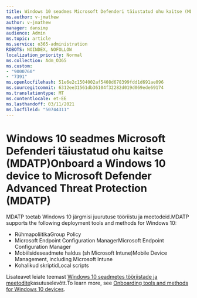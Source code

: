 ```yaml
---
title: Windows 10 seadmes Microsoft Defenderi täiustatud ohu kaitse (MDATP)
ms.author: v-jmathew
author: v-jmathew
manager: dansimp
audience: Admin
ms.topic: article
ms.service: o365-administration
ROBOTS: NOINDEX, NOFOLLOW
localization_priority: Normal
ms.collection: Adm_O365
ms.custom:
- "9000760"
- "7391"
ms.openlocfilehash: 51e6e2c1504002af5408d678399fdd1d691ae096
ms.sourcegitcommit: 6312ee31561db36104f32282d019d069ede69174
ms.translationtype: MT
ms.contentlocale: et-EE
ms.lasthandoff: 03/11/2021
ms.locfileid: "50744311"
---
```

# <a name="onboard-a-windows-10-device-to-microsoft-defender-advanced-threat-protection-mdatp"></a><span data-ttu-id="507d5-102">Windows 10 seadmes Microsoft Defenderi täiustatud ohu kaitse (MDATP)</span><span class="sxs-lookup"><span data-stu-id="507d5-102">Onboard a Windows 10 device to Microsoft Defender Advanced Threat Protection (MDATP)</span></span>

<span data-ttu-id="507d5-103">MDATP toetab Windows 10 järgmisi juurutuse tööriistu ja meetodeid.</span><span class="sxs-lookup"><span data-stu-id="507d5-103">MDATP supports the following deployment tools and methods for Windows 10:</span></span>

- <span data-ttu-id="507d5-104">Rühmapoliitika</span><span class="sxs-lookup"><span data-stu-id="507d5-104">Group Policy</span></span>
- <span data-ttu-id="507d5-105">Microsoft Endpoint Configuration Manager</span><span class="sxs-lookup"><span data-stu-id="507d5-105">Microsoft Endpoint Configuration Manager</span></span>
- <span data-ttu-id="507d5-106">Mobiilsideseadmete haldus (sh Microsoft Intune)</span><span class="sxs-lookup"><span data-stu-id="507d5-106">Mobile Device Management, including Microsoft Intune</span></span>
- <span data-ttu-id="507d5-107">Kohalikud skriptid</span><span class="sxs-lookup"><span data-stu-id="507d5-107">Local scripts</span></span>

<span data-ttu-id="507d5-108">Lisateavet leiate teemast [Windows 10 seadmetes tööriistade ja meetodite](https://go.microsoft.com/fwlink/?linkid=2143460)kasutuselevõtt.</span><span class="sxs-lookup"><span data-stu-id="507d5-108">To learn more, see [Onboarding tools and methods for Windows 10 devices](https://go.microsoft.com/fwlink/?linkid=2143460).</span></span>
